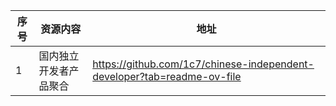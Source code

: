 | 序号 | 资源内容   | 地址   | 
| ---- | --------- | ----- | 
| 1    | 国内独立开发者产品聚合 | https://github.com/1c7/chinese-independent-developer?tab=readme-ov-file |   